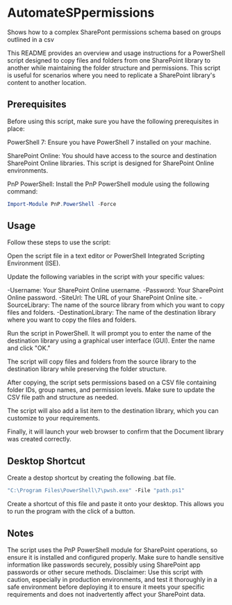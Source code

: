 # AutomateSPpermissions
Shows how to a complex SharePont permissions schema based on groups outlined in a csv

This README provides an overview and usage instructions for a PowerShell script designed to copy files and folders from one SharePoint library to another while maintaining the folder structure and permissions. This script is useful for scenarios where you need to replicate a SharePoint library's content to another location.

## Prerequisites
Before using this script, make sure you have the following prerequisites in place:

PowerShell 7: Ensure you have PowerShell 7 installed on your machine.

SharePoint Online: You should have access to the source and destination SharePoint Online libraries. This script is designed for SharePoint Online environments.

PnP PowerShell: Install the PnP PowerShell module using the following command:

```powershell
Import-Module PnP.PowerShell -Force
```
## Usage
Follow these steps to use the script:

Open the script file in a text editor or PowerShell Integrated Scripting Environment (ISE).

Update the following variables in the script with your specific values:

-Username: Your SharePoint Online username.
-Password: Your SharePoint Online password.
-SiteUrl: The URL of your SharePoint Online site.
-SourceLibrary: The name of the source library from which you want to copy files and folders.
-DestinationLibrary: The name of the destination library where you want to copy the files and folders.

Run the script in PowerShell. It will prompt you to enter the name of the destination library using a graphical user interface (GUI). Enter the name and click "OK."

The script will copy files and folders from the source library to the destination library while preserving the folder structure.

After copying, the script sets permissions based on a CSV file containing folder IDs, group names, and permission levels. Make sure to update the CSV file path and structure as needed.

The script will also add a list item to the destination library, which you can customize to your requirements.

Finally, it will launch your web browser to confirm that the Document library was created correctly.

## Desktop Shortcut
Create a destop shortcut by creating the following .bat file. 
```bat
"C:\Program Files\PowerShell\7\pwsh.exe" -File "path.ps1"
```
Create a shortcut of this file and paste it onto your desktop. This allows you to run the program with the click of a button.

## Notes
The script uses the PnP PowerShell module for SharePoint operations, so ensure it is installed and configured properly.
Make sure to handle sensitive information like passwords securely, possibly using SharePoint app passwords or other secure methods.
Disclaimer: Use this script with caution, especially in production environments, and test it thoroughly in a safe environment before deploying it to ensure it meets your specific requirements and does not inadvertently affect your SharePoint data.

